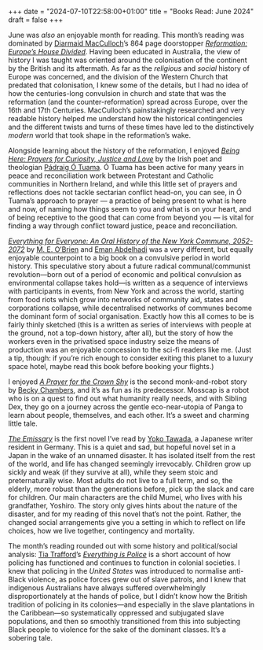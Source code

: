 +++
date = "2024-07-10T22:58:00+01:00"
title = "Books Read: June 2024"
draft = false
+++

June was _also_ an enjoyable month for reading. This month’s reading was dominated by  [Diarmaid MacCulloch](https://www.theology.ox.ac.uk/people/diarmaid-macculloch)’s  864 page doorstopper *[Reformation: Europe’s House Divided](https://uk.bookshop.org/p/books/reformation-europe-s-house-divided-1490-1700-diarmaid-macculloch/2626023?ean=9780140285345)*. Having been educated in Australia, the view of history I was taught was oriented around the colonisation of the continent by the British and its aftermath. As far as the _religious_ and _social_ history of Europe was concerned, and the division of the Western Church that predated that colonisation, I knew some of the details, but I had no idea of how the centuries-long convulsion in church and state that was the reformation (and the counter-reformation) spread across Europe, over the 16th and 17th Centuries. MacCulloch’s painstakingly researched and very readable history helped me understand how the historical contingencies and the different twists and turns of these times have led to the distinctively _modern_ world that took shape in the reformation’s wake.

<!--more-->

Alongside learning about the history of the reformation, I enjoyed *[Being Here: Prayers for Curiosity, Justice and Love](https://uk.bookshop.org/p/books/being-here-prayers-for-curiosity-justice-and-love-padraig-o-tuama/7641298?ean=9780802883476)* by the Irish poet and theologian [Pádraig Ó Tuama](https://www.padraigotuama.com).  Ó Tuama has been active for many years in peace and reconciliation work between Protestant and Catholic communities in Northern Ireland, and while this little set of prayers and reflections does not tackle sectarian conflict head-on, you can see, in Ó Tuama’s approach to prayer — a practice of being present to what is here and now, of naming how things seem to you and what is on your heart, and of being receptive to the good that can come from beyond you — is vital for finding a way through conflict toward justice, peace and reconciliation.

*[Everything for Everyone: An Oral History of the New York Commune, 2052-2072](https://www.commonnotions.org/everything-for-everyone)* by [M. E. O’Brien](https://genderhorizon.com) and [Eman Abdelhadi](https://humdev.uchicago.edu/directory/Eman-Abdelhadi) was a very different, but equally enjoyable counterpoint to a big book on a convulsive period in world history. This  speculative story about a future radical communal/communist revolution—born out of a period of economic and political convulsion as environmental collapse takes hold—is written as a sequence of interviews with participants in events, from New York and across the world, starting from food riots which grow into networks of community aid, states and corporations collapse, while decentralised networks of communes become the dominant form of social organisation. Exactly how this all comes to be is fairly thinly sketched (this is a written as series of interviews with people at the ground, not a top-down history, after all), but the story of how the workers even in the privatised space industry seize the means of production was an enjoyable concession to the sci-fi readers like me. (Just a tip, though: if you’re rich enough to consider exiting this planet to a luxury space hotel, maybe read this book before booking your flights.)

I enjoyed *[A Prayer for the Crown Shy](https://uk.bookshop.org/p/books/a-prayer-for-the-crown-shy-becky-chambers/7073420?ean=9781250236234)* is the second monk-and-robot story by [Becky Chambers](https://www.otherscribbles.com), and it’s as fun as its predecessor. Mosscap is a robot who is on a quest to find out what humanity really needs, and with Sibling Dex, they go on a journey across the gentle eco-near-utopia of Panga to learn about people, themselves, and each other. It’s a sweet and charming little tale. 

[*The Emissary*](https://www.amazon.co.uk/Emissary-Yoko-Tawada/dp/0811227626/consequentlyorg) is the first novel I’ve read by [Yoko Tawada](http://yokotawada.de/english/), a Japanese writer resident in Germany. This is a quiet and sad, but hopeful novel set in a Japan in the wake of an unnamed disaster. It has isolated itself from the rest of the world, and life has changed seemingly irrevocably. Children grow up sickly and weak (if they survive at all), while they seem stoic and preternaturally wise. Most adults do not live to a full term, and so, the elderly, more robust than the generations before, pick up the slack and care for children. Our main characters are the child Mumei, who lives with his grandfather, Yoshiro. The story only gives hints about the nature of the disaster, and for my reading of this novel that’s not the point. Rather, the changed social arrangements give you a setting in which to reflect on life choices, how we live together, contingency and mortality.

The month’s reading rounded out with some history and political/social analysis: [Tia Trafford](https://www.uca.ac.uk/about-us/our-staff/dr-tia-trafford/)’s  *[Everything is Police](https://www.upress.umn.edu/book-division/books/everything-is-police)* is a short account of how policing has functioned and continues to function in colonial societies. I knew that policing in the *United States* was introduced to normalise anti-Black violence, as police forces grew out of slave patrols, and I knew that indigenous Australians have always suffered overwhelmingly disproportionately at the hands of police, but I didn’t know how the British tradition of policing in its colonies—and especially in the slave plantations in the Caribbean—so systematically oppressed and subjugated slave populations, and then so smoothly transitioned from this into subjecting Black people to violence for the sake of the dominant classes. It’s a sobering tale.

